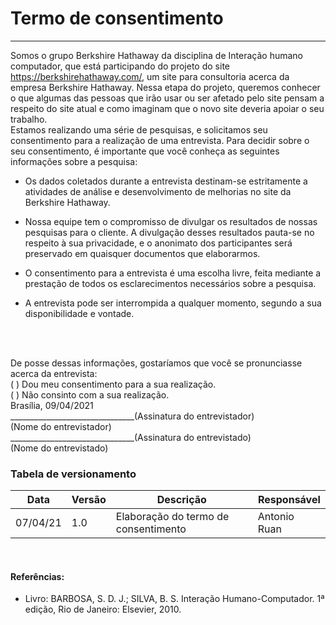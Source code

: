 # Termo de consentimento

-------------------------------------------------

Somos o grupo Berkshire Hathaway da disciplina de Interação humano computador, que está participando do projeto do site https://berkshirehathaway.com/, um site para consultoria acerca da empresa Berkshire Hathaway. Nessa etapa do projeto, queremos conhecer o que algumas das pessoas que irão usar ou ser afetado pelo site pensam a respeito do site atual e como imaginam que o novo site deveria apoiar o seu trabalho.
<br>
Estamos realizando uma série de pesquisas, e solicitamos seu consentimento para a realização de uma entrevista. Para decidir sobre o seu consentimento, é importante que você conheça as seguintes informações sobre a pesquisa:
<br>

* Os dados coletados durante a entrevista destinam-se estritamente a atividades de análise e desenvolvimento de melhorias no site  da Berkshire Hathaway.

* Nossa equipe tem o compromisso de divulgar os resultados de nossas pesquisas para o cliente. A divulgação desses resultados pauta-se no respeito à sua privacidade, e o anonimato dos participantes será preservado em quaisquer documentos que elaborarmos.

* O consentimento para a entrevista é uma escolha livre, feita mediante a prestação de todos os esclarecimentos necessários sobre a pesquisa.

* A entrevista pode ser interrompida a qualquer momento, segundo a sua disponibilidade e vontade.

<br>
<br>

De posse dessas informações, gostaríamos que você se pronunciasse acerca da entrevista:
<br>
( ) Dou meu consentimento para a sua realização.
<br>
( ) Não consinto com a sua realização.
<br>
Brasília, 09/04/2021
<br>
_______________________________(Assinatura do entrevistador)<br>
(Nome do entrevistador)
<br>
_______________________________(Assinatura do entrevistado)<br>
(Nome do entrevistado)
<br>
 

### Tabela de versionamento

Data       | Versão         |       Descrição                          | Responsável
--------   | --------       | -------------                            |  --------
07/04/21   | 1.0            | Elaboração do termo de consentimento     | Antonio Ruan
<br>

#### Referências:
* Livro: BARBOSA, S. D. J.; SILVA, B. S. Interação Humano-Computador. 1ª edição, Rio de Janeiro: Elsevier, 2010.
